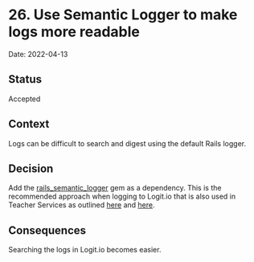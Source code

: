 # 26. Use Semantic Logger to make logs more readable

Date: 2022-04-13

## Status

Accepted

## Context

Logs can be difficult to search and digest using the default Rails logger.

## Decision

Add the [rails_semantic_logger](https://logger.rocketjob.io/) gem as a dependency. This is the recommended approach when logging to Logit.io that is also used in Teacher Services as outlined [here](https://dfedigital.atlassian.net/wiki/spaces/BaT/pages/1936916523/Log+structure+guidelines) and [here](https://dfedigital.atlassian.net/wiki/spaces/BaT/pages/2045870109/Configuring+Rails+logger+for+GOVUK+PaaS).

## Consequences

Searching the logs in Logit.io becomes easier.
